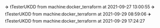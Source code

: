 :airplane: tTesterUKDD from machine:docker_terraform at 2021-09-27 13:00:55
:airplane: tTesterUKDD from machine:docker_terraform at 2021-09-29 08:59:06
:airplane: tTesterUKDD from machine:docker_terraform at 2021-09-29 17:24:27
